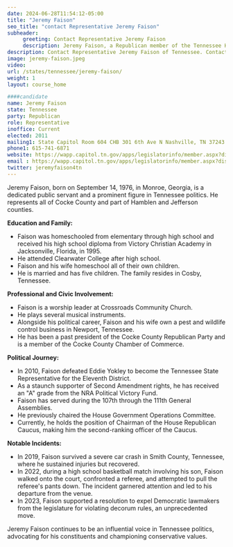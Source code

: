 ```yaml
---
date: 2024-06-28T11:54:12-05:00
title: "Jeremy Faison"
seo_title: "contact Representative Jeremy Faison"
subheader:
     greeting: Contact Representative Jeremy Faison
     description: Jeremy Faison, a Republican member of the Tennessee House of Representatives for the 11th  District. He represents all of Cocke County and part of Hamblen and Jefferson counties.
description: Contact Representative Jeremy Faison of Tennessee. Contact information for Jeremy Faison includes email address, phone number, and mailing address.
image: jeremy-faison.jpeg
video:
url: /states/tennessee/jeremy-faison/
weight: 1
layout: course_home

####candidate
name: Jeremy Faison
state: Tennessee
party: Republican
role: Representative
inoffice: Current
elected: 2011
mailing1: State Capitol Room 604 CHB 301 6th Ave N Nashville, TN 37243
phone1: 615-741-6871
website: https://wapp.capitol.tn.gov/apps/legislatorinfo/member.aspx?district=H11/
email : https://wapp.capitol.tn.gov/apps/legislatorinfo/member.aspx?district=H11/
twitter: jeremyfaison4tn
---
```

Jeremy Faison, born on September 14, 1976, in Monroe, Georgia, is a dedicated public servant and a prominent figure in Tennessee politics. He represents all of Cocke County and part of Hamblen and Jefferson counties.

**Education and Family:**
- Faison was homeschooled from elementary through high school and received his high school diploma from Victory Christian Academy in Jacksonville, Florida, in 1995.
- He attended Clearwater College after high school.
- Faison and his wife homeschool all of their own children.
- He is married and has five children. The family resides in Cosby, Tennessee.

**Professional and Civic Involvement:**
- Faison is a worship leader at Crossroads Community Church.
- He plays several musical instruments.
- Alongside his political career, Faison and his wife own a pest and wildlife control business in Newport, Tennessee.
- He has been a past president of the Cocke County Republican Party and is a member of the Cocke County Chamber of Commerce.

**Political Journey:**
- In 2010, Faison defeated Eddie Yokley to become the Tennessee State Representative for the Eleventh District.
- As a staunch supporter of Second Amendment rights, he has received an "A" grade from the NRA Political Victory Fund.
- Faison has served during the 107th through the 111th General Assemblies.
- He previously chaired the House Government Operations Committee.
- Currently, he holds the position of Chairman of the House Republican Caucus, making him the second-ranking officer of the Caucus.

**Notable Incidents:**
- In 2019, Faison survived a severe car crash in Smith County, Tennessee, where he sustained injuries but recovered.
- In 2022, during a high school basketball match involving his son, Faison walked onto the court, confronted a referee, and attempted to pull the referee's pants down. The incident garnered attention and led to his departure from the venue.
- In 2023, Faison supported a resolution to expel Democratic lawmakers from the legislature for violating decorum rules, an unprecedented move.

Jeremy Faison continues to be an influential voice in Tennessee politics, advocating for his constituents and championing conservative values.

